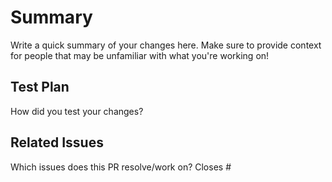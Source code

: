 # Summary

Write a quick summary of your changes here. Make sure to provide context for people that may be unfamiliar with what you're working on!
	
## Test Plan

How did you test your changes?

## Related Issues

Which issues does this PR resolve/work on?
Closes #